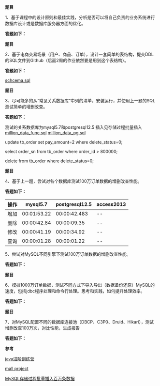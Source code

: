 **题目**

1、基于课程中的设计原则和最佳实践，分析是否可以将自己负责的业务系统进行数据库设计或是数据库服务器方面的优化。

**答题如下：**



**题目**

2、基于电商交易场景（用户、商品、订单），设计一套简单的表结构，提交DDL的SQL文件到Github（后面2周的作业依然要是用到这个表结构）。

**答题如下：**

[schcema.sql](https://github.com/Rookie45/JAVA-000/blob/main/Week_06/schema.sql)

**题目**

3、尽可能多的从“常见关系数据库”中列的清单，安装运行，并使用上一题的SQL测试简单的增删改查。

**答题如下：**

测试的关系数据库为mysql5.7和postgresql12.5
插入见存储过程批量插入
[million_data_func.sql](https://github.com/Rookie45/JAVA-000/blob/main/Week_06/million_data_func.sql)
[million_data_pg.sql](https://github.com/Rookie45/JAVA-000/blob/main/Week_06/million_data_pg.sql)

update tb_order set pay_amount=2 where delete_status=0;

select order_sn from tb_order where order_id > 800000;

delete from tb_order where delete_status=0;

**题目**

4、基于上一题，尝试对各个数据库测试100万订单数据的增删改查性能。

**答题如下：**

|操作 |mysql5.7|postgresql12.5|access2013|
|  ----  | ----  | ----  | ----  |
|  增加  | 00:01:53.22 | 00:00:42.483 | -- |
|  删除  | 00:00:42.84 | 00:00:09.35 | -- |
|  修改  | 00:00:41.19 | 00:00:34.92 | -- |
|  查询  | 00:00:01.28 | 00:00:01.22 | -- |


5、尝试对MySQL不同引擎下测试100万订单数据的增删改查性能。

**答题如下：**



**题目**

6、模拟1000万订单数据，测试不同方式下导入导出（数据备份还原）MySQL的速度，包括jdbc程序处理和命令行处理。思考和实践，如何提升处理效率。

**答题如下：**



**题目**

7、对MySQL配置不同的数据库连接池（DBCP、C3P0、Druid、Hikari），测试增删改查100万次，对比性能，生成报告  

**答题如下：**



**参考**

[java进阶训练营](https://u.geekbang.org/subject/java/1000579?utm_source=u_list_web&utm_medium=u_list_web&utm_term=u_list_web)

[mall project](http://www.macrozheng.com/#/database/mall_database_overview)

[MySQL存储过程批量插入百万条数据](https://cloud.tencent.com/developer/news/605176)
